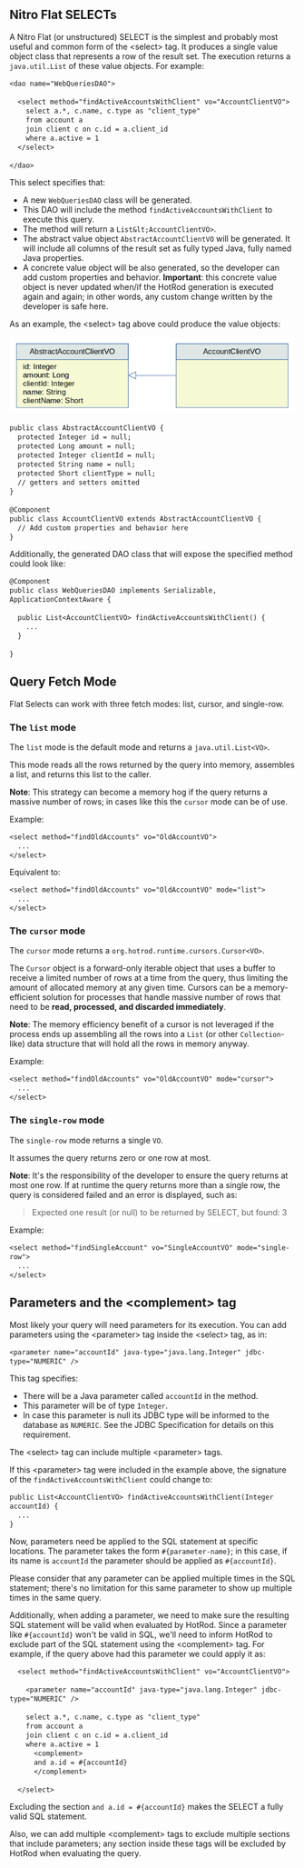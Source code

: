 ## Nitro Flat SELECTs

A Nitro Flat (or unstructured) SELECT is the simplest and probably most useful and common form of the &lt;select> tag. It produces a single value 
object class that represents a row of the result set. The execution returns a `java.util.List` of these value objects. For example:

    <dao name="WebQueriesDAO">
    
      <select method="findActiveAccountsWithClient" vo="AccountClientVO">
        select a.*, c.name, c.type as "client_type"
        from account a
        join client c on c.id = a.client_id
        where a.active = 1
      </select>
      
    </dao>

This select specifies that:

 - A new `WebQueriesDAO` class will be generated.
 - This DAO will include the method `findActiveAccountsWithClient` to execute this query.
 - The method will return a `List&lt;AccountClientVO>`.
 - The abstract value object `AbstractAccountClientVO` will be generated. It will include all columns of the result set as fully 
 typed Java, fully named Java properties. 
 - A concrete value object will be also generated, so the developer can add custom properties and behavior. **Important**: this concrete value object is never updated when/if the HotRod generation is executed again and again; in other words, any custom change written by the developer is safe here.

As an example, the &lt;select> tag above could produce the value objects:

![flat](images/nitro-flat-select.png)    

    public class AbstractAccountClientVO {
      protected Integer id = null;
      protected Long amount = null;
      protected Integer clientId = null;
      protected String name = null;
      protected Short clientType = null;
      // getters and setters omitted
    }
    
    @Component
    public class AccountClientVO extends AbstractAccountClientVO {
      // Add custom properties and behavior here
    } 

Additionally, the generated DAO class that will expose the specified method could look like:

    @Component
    public class WebQueriesDAO implements Serializable, ApplicationContextAware {
    
      public List<AccountClientVO> findActiveAccountsWithClient() {
        ...
      }
      
    }

## Query Fetch Mode

Flat Selects can work with three fetch modes: list, cursor, and single-row.

### The `list` mode

The `list` mode is the default mode and returns a `java.util.List<VO>`. 

This mode reads all the rows returned by the query into memory, assembles a list, and returns this list
to the caller.

**Note**: This strategy can become a memory hog if the query returns a massive number of rows; in cases like this the `cursor` mode can be of use.

Example:

    <select method="findOldAccounts" vo="OldAccountVO">
      ...
    </select>

Equivalent to:

    <select method="findOldAccounts" vo="OldAccountVO" mode="list">
      ...
    </select>

### The `cursor` mode

The `cursor` mode returns a `org.hotrod.runtime.cursors.Cursor<VO>`.

The `Cursor` object is a forward-only iterable object that uses a buffer 
to receive a limited number of rows at a time from the query, thus limiting the amount of allocated memory at any given time.
Cursors can be a memory-efficient solution for processes that handle massive number of rows that need to be
**read, processed, and discarded immediately**.

**Note**: The memory efficiency benefit of a cursor is not leveraged if the process ends up assembling all the rows
into a `List` (or other `Collection`-like) data structure that will hold all the rows in memory anyway.

Example:

    <select method="findOldAccounts" vo="OldAccountVO" mode="cursor">
      ...
    </select>

### The `single-row` mode

The `single-row` mode returns a single `VO`. 

It assumes the query returns zero or one row at most. 

**Note**: It's the responsibility of the developer to ensure the query returns at most one row. If at runtime the query returns more than a single row, the query is considered failed and an error is displayed, such as:

> Expected one result (or null) to be returned by SELECT, but found: 3

Example:

    <select method="findSingleAccount" vo="SingleAccountVO" mode="single-row">
      ...
    </select>
    
## Parameters and the &lt;complement> tag

Most likely your query will need parameters for its execution. You can add parameters using the &lt;parameter> tag inside the &lt;select> tag, as in:

    <parameter name="accountId" java-type="java.lang.Integer" jdbc-type="NUMERIC" />

This tag specifies:

 - There will be a Java parameter called `accountId` in the method.
 - This parameter will be of type `Integer`.
 - In case this parameter is null its JDBC type will be informed to the database as `NUMERIC`. See the JDBC Specification for details on this requirement.
 
The &lt;select> tag can include multiple &lt;parameter> tags.

If this &lt;parameter> tag were included in the example above, the signature of the `findActiveAccountsWithClient` could change to:

    public List<AccountClientVO> findActiveAccountsWithClient(Integer accountId) {
      ...
    }

Now, parameters need be applied to the SQL statement at specific locations. The parameter takes the form `#{parameter-name}`; in this case, if its name is `accountId` the parameter should be applied as `#{accountId}`. 

Please consider that any parameter can be applied multiple times in the SQL statement; there's no limitation for this same parameter to show up multiple times in the same query.

Additionally, when adding a parameter, we need to make sure the resulting SQL statement will be valid when evaluated by HotRod. Since a parameter like `#{accountId}` won't be valid in SQL, we'll need to inform HotRod to exclude part of the SQL statement using the &lt;complement> tag. For example, if the query above had this parameter we could apply it as:

      <select method="findActiveAccountsWithClient" vo="AccountClientVO">
      
        <parameter name="accountId" java-type="java.lang.Integer" jdbc-type="NUMERIC" />
        
        select a.*, c.name, c.type as "client_type"
        from account a
        join client c on c.id = a.client_id
        where a.active = 1
          <complement>
          and a.id = #{accountId}
          </complement>
        
      </select>

Excluding the section `and a.id = #{accountId}` makes the SELECT a fully valid SQL statement.

Also, we can add multiple &lt;complement> tags to exclude multiple sections that include parameters; any section inside these tags will be excluded by HotRod when evaluating the query.


 
























 

  

